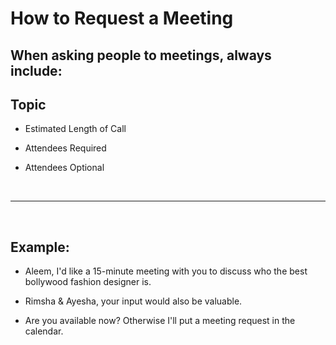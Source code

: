# How to Request a Meeting

## When asking people to meetings, always include:

## Topic

- Estimated Length of Call

- Attendees Required

- Attendees Optional

 

----

 

## Example:

- Aleem, I'd like a 15-minute meeting with you to discuss who the best bollywood fashion designer is. 

- Rimsha & Ayesha, your input would also be valuable.

- Are you available now? Otherwise I'll put a meeting request in the calendar.
